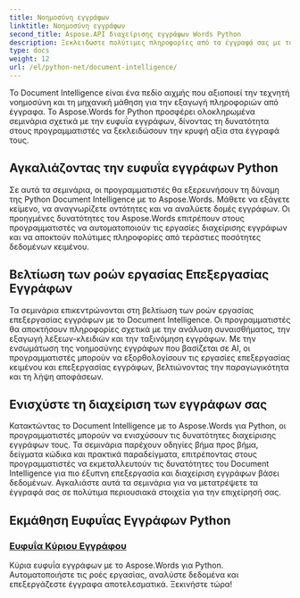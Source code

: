 ```yaml
---
title: Νοημοσύνη εγγράφων
linktitle: Νοημοσύνη εγγράφων
second_title: Aspose.API διαχείρισης εγγράφων Words Python
description: Ξεκλειδώστε πολύτιμες πληροφορίες από τα έγγραφά σας με το Aspose.Words for Document Intelligence της Python. Αυτοματοποιήστε την ανάλυση, την εξαγωγή κειμένου και την ταξινόμηση.
type: docs
weight: 12
url: /el/python-net/document-intelligence/
---
```


Το Document Intelligence είναι ένα πεδίο αιχμής που αξιοποιεί την τεχνητή νοημοσύνη και τη μηχανική μάθηση για την εξαγωγή πληροφοριών από έγγραφα. Το Aspose.Words for Python προσφέρει ολοκληρωμένα σεμινάρια σχετικά με την ευφυΐα εγγράφων, δίνοντας τη δυνατότητα στους προγραμματιστές να ξεκλειδώσουν την κρυφή αξία στα έγγραφά τους.

## Αγκαλιάζοντας την ευφυΐα εγγράφων Python

Σε αυτά τα σεμινάρια, οι προγραμματιστές θα εξερευνήσουν τη δύναμη της Python Document Intelligence με το Aspose.Words. Μάθετε να εξάγετε κείμενο, να αναγνωρίζετε οντότητες και να αναλύετε δομές εγγράφων. Οι προηγμένες δυνατότητες του Aspose.Words επιτρέπουν στους προγραμματιστές να αυτοματοποιούν τις εργασίες διαχείρισης εγγράφων και να αποκτούν πολύτιμες πληροφορίες από τεράστιες ποσότητες δεδομένων κειμένου.

## Βελτίωση των ροών εργασίας Επεξεργασίας Εγγράφων

Τα σεμινάρια επικεντρώνονται στη βελτίωση των ροών εργασίας επεξεργασίας εγγράφων με το Document Intelligence. Οι προγραμματιστές θα αποκτήσουν πληροφορίες σχετικά με την ανάλυση συναισθήματος, την εξαγωγή λέξεων-κλειδιών και την ταξινόμηση εγγράφων. Με την ενσωμάτωση της νοημοσύνης εγγράφων που βασίζεται σε AI, οι προγραμματιστές μπορούν να εξορθολογίσουν τις εργασίες επεξεργασίας κειμένου και επεξεργασίας εγγράφων, βελτιώνοντας την παραγωγικότητα και τη λήψη αποφάσεων.

## Ενισχύστε τη διαχείριση των εγγράφων σας

Κατακτώντας το Document Intelligence με το Aspose.Words για Python, οι προγραμματιστές μπορούν να ενισχύσουν τις δυνατότητες διαχείρισης εγγράφων τους. Τα σεμινάρια παρέχουν οδηγίες βήμα προς βήμα, δείγματα κώδικα και πρακτικά παραδείγματα, επιτρέποντας στους προγραμματιστές να εκμεταλλευτούν τις δυνατότητες του Document Intelligence για πιο έξυπνη επεξεργασία και διαχείριση εγγράφων βάσει δεδομένων. Αγκαλιάστε αυτά τα σεμινάρια για να μετατρέψετε τα έγγραφά σας σε πολύτιμα περιουσιακά στοιχεία για την επιχείρησή σας.

## Εκμάθηση Ευφυΐας Εγγράφων Python
### [Ευφυΐα Κύριου Εγγράφου](./master-document-intelligence/)
Κύρια ευφυΐα εγγράφων με το Aspose.Words για Python. Αυτοματοποιήστε τις ροές εργασίας, αναλύστε δεδομένα και επεξεργάζεστε έγγραφα αποτελεσματικά. Ξεκινήστε τώρα!